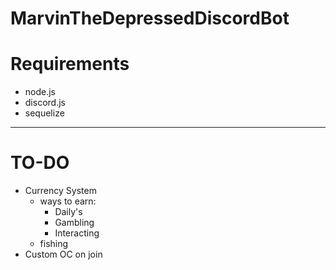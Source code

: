 # MarvinTheDepressedDiscordBot
# Requirements
- node.js
- discord.js
- sequelize
-------------------
# TO-DO
- Currency System
  - ways to earn:
    - Daily's
    - Gambling
    - Interacting
  - fishing
- Custom OC on join
